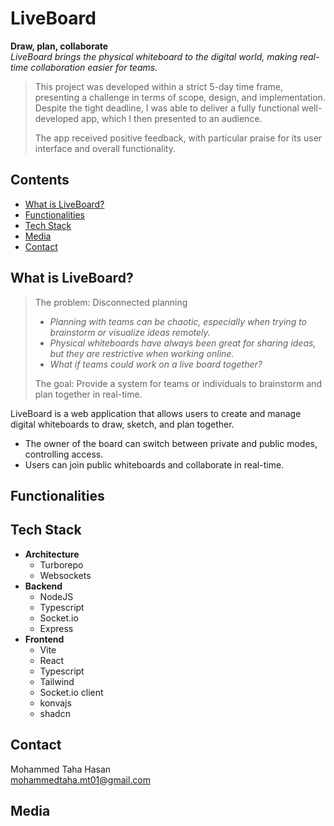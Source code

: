 # LiveBoard

**Draw, plan, collaborate**  
*LiveBoard brings the physical whiteboard to the digital world, making real-time collaboration easier for teams.*

>This project was developed within a strict 5-day time frame, presenting a challenge in terms of scope, design, and implementation. Despite the tight deadline, I was able to deliver a fully functional well-developed app, which I then presented to an audience.
>
>The app received positive feedback, with particular praise for its user interface and overall functionality.

## Contents

- [What is LiveBoard?](#what-is-liveboard)
- [Functionalities](#functionalities)
- [Tech Stack](#tech-stack)
- [Media](#media)
- [Contact](#contact)

## What is LiveBoard?

> The problem: Disconnected planning
>
> - _Planning with teams can be chaotic, especially when trying to brainstorm or visualize ideas remotely._
> - _Physical whiteboards have always been great for sharing ideas, but they are restrictive when working online._
> - _What if teams could work on a live board together?_
>
> The goal: Provide a system for teams or individuals to brainstorm and plan together in real-time.

LiveBoard is a web application that allows users to create and manage digital whiteboards to draw, sketch, and plan together.

- The owner of the board can switch between private and public modes, controlling access.
- Users can join public whiteboards and collaborate in real-time.

## Functionalities

## Tech Stack

- **Architecture**
  - Turborepo
  - Websockets
- **Backend**
  - NodeJS
  - Typescript
  - Socket\.io
  - Express
- **Frontend**
  - Vite
  - React
  - Typescript
  - Tailwind
  - Socket\.io client
  - konvajs
  - shadcn

## Contact
Mohammed Taha Hasan  
mohammedtaha.mt01@gmail.com

## Media
